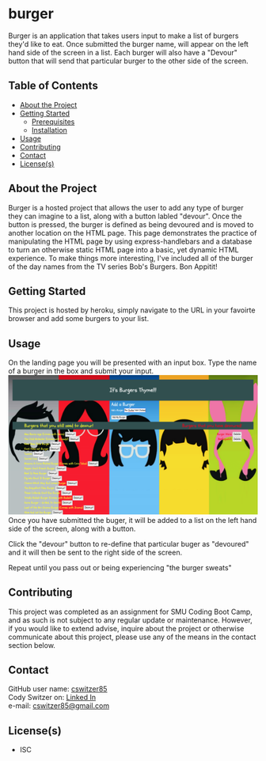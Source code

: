# burger
Burger is an application that takes users input to make a list of burgers they'd like to eat. Once submitted the burger name, will appear on the left hand side of the screen in a list. Each burger will also have a "Devour" button that will send that particular burger to the other side of the screen.

## Table of Contents

* [About the Project](#About-the-project)
* [Getting Started](#Getting-started)
  * [Prerequisites](#Prerequisites)
  * [Installation](#Installation)
* [Usage](#Usage)
* [Contributing](#Contributing)
* [Contact](#Contact)
* [License(s)](#License(s))
<!-- * [Acknowledgements](#Acknowledgements) -->

## About the Project
Burger is a hosted project that allows the user to add any type of burger they can imagine to a list, along with a button labled "devour". Once the button is pressed, the burger is defined as being devoured and is moved to another location on the HTML page. This page demonstrates the practice of manipulating the HTML page by using express-handlebars and a database to turn an otherwise static HTML page into a basic, yet dynamic HTML experience. To make things more interesting, I've included all of the burger of the day names from the TV series Bob's Burgers. Bon Appitit!

## Getting Started
This project is hosted by heroku, simply navigate to the URL in your favoirte browser and add some burgers to your list.

## Usage
On the landing page you will be presented with an input box. Type the name of a burger in the box and submit your input.
![alt text](https://github.com/cswitzer85/burger/blob/master/Assets/BurgerScreenShot.png?raw=true)
Once you have submitted the buger, it will be added to a list on the left hand side of the screen, along with a button.
  
Click the "devour" button to re-define that particular buger as "devoured" and it will then be sent to the right side of the screen.
  
Repeat until you pass out or being experiencing "the burger sweats"

## Contributing
This project was completed as an assignment for SMU Coding Boot Camp, and as such is not subject to any regular update or maintenance. However, if you would like to extend advise, inquire about the project or otherwise communicate about this project, please use any of the means in the contact section below.

## Contact
GitHub user name:   [cswitzer85](https://github.com/cswitzer85 "cswitzer85's GitHub")  
Cody Switzer on:    [Linked In](https://www.linkedin.com/in/cody-switzer-1429593a/ "cody-switzer-1429593a's Linked In")  
e-mail:             cswitzer85@gmail.com  

## License(s)
* ISC

<!-- ## Acknowledgements -->